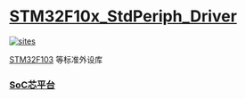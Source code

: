 ﻿# [STM32F10x_StdPeriph_Driver](https://github.com/SoCXin/STM32F10x_StdPeriph_Driver)

[![sites](http://182.61.61.133/link/resources/SoC.png)](http://www.SoC.Xin)

[STM32F103](https://github.com/SoCXin/STM32F103) 等标准外设库

### [SoC芯平台](http://www.SoC.Xin)
